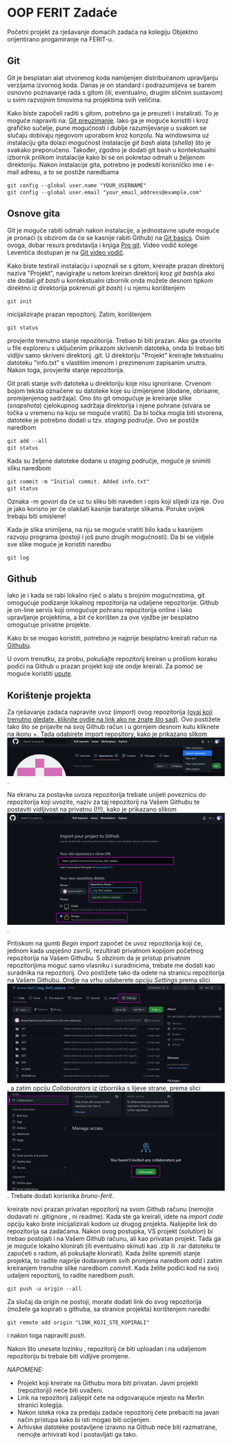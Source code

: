 # OOP FERIT Zadaće

Početni projekt za rješavanje domaćih zadaća na kolegiju Objektno orijentirano progamiranje na FERIT-u.

## Git

Git je besplatan alat otvorenog koda namijenjen distribuiranom upravljanju verzijama izvornog koda. Danas je on standard i podrazumijeva se barem osnovno poznavanje rada s gitom (ili, eventualno, drugim sličnim sustavom) u svim razvojnim timovima na projektima svih veličina. 

Kako biste započeli raditi s gitom, potrebno ga je preuzeti i instalirati. To je moguće napraviti na: [Git preuzimanje](https://www.git-scm.com). Iako ga je moguće koristiti i kroz grafičko sučelje, pune mogućnosti i dublje razumijevanje u svakom se slučaju dobivaju njegovom uporabom kroz konzolu. Na windowsima uz instalaciju gita dolazi mogućnost instalacije _git_ _bash_ alata (_shella_) što je svakako preporučeno. Također, zgodno je dodati git bash u kontekstualni izbornik prilikom instalacije kako bi se on pokretao odmah u željenom direktoriju. Nakon instalacije gita, potrebno je podesiti korisničko ime i e-mail adresu, a to se postiže naredbama
```
git config --global user.name "YOUR_USERNAME"
git config --global user.email "your_email_address@example.com"
```

## Osnove gita

Git je moguće rabiti odmah nakon instalacije, a jednostavne upute moguće je pronaći (s obzirom da će se kasnije rabiti Github) na [Git basics](https://www.freecodecamp.org/news/learn-the-basics-of-git-in-under-10-minutes-da548267cc91/). Osim ovoga, dobar resurs predstavlja i knjiga [Pro git](https://git-scm.com/book/en/v2). Video vodič kolege Leventića dostupan je na [Git video vodič](https://www.youtube.com/watch?v=a0fgOeEpE74&list=PLDKea8VEeLQNtn__lG_TDqwhlGhoutWym).

Kako biste testirali instalaciju i upoznali se s gitom, kreirajte prazan direktorij naziva "Projekt", navigirajte u netom kreiran direktorij kroz _git_ _bash_(a ako ste dodali _git_ _bash_ u kontekstualni izbornik onda možete desnom tipkom direktno iz direktorija pokrenuti _git_ _bash_) i u njemu korištenjem 
```
git init
```
inicijalizirajte prazan repozitorij. Zatim, korištenjem
```
git status
```
provjerite trenutno stanje repozitorija. Trebao bi biti prazan. Ako ga otvorite u file exploreru s uključenim prikazom skrivenih datoteka, onda bi trebao biti vidljiv samo skriveni direktorij .git. U direktoriju "Projekt" kreirajte tekstualnu datoteku "info.txt" s vlastitim imenom i prezimenom zapisanim unutra. Nakon toga, provjerite stanje repozitorija.

Git prati stanje svih datoteka u direktoriju koje nisu ignorirane. Crvenom bojom teksta označene su datoteke koje su izmijenjene (dodane, obrisane, promijenjenog sadržaja). Ono što git omogućuje je kreiranje slike (_snapshota_) cjelokupnog sadržaja direktorija i njene pohrane (stvara se točka u vremenu na koju se moguće vratiti). Da bi točka mogla biti stvorena, datoteke je potrebno dodati u tzv. _staging_ područje. Ovo se postiže naredbom
```
git add --all
git status
```

Kada su željene datoteke dodane u _staging_ područje, moguće je snimiti sliku naredbom 

```
git commit -m "Initial commit. Added info.txt"
git status
```

Oznaka -m govori da će uz tu sliku biti naveden i opis koji slijedi iza nje. Ovo je jako korisno jer će olakšati kasnije baratanje slikama. Poruke uvijek trebaju biti smislene!

Kada je slika snimljena, na nju se moguće vratiti bilo kada u kasnijem razvoju programa (postoji i još puno drugih mogućnosti). Da bi se vidjele sve slike moguće je koristiti naredbu

```
git log
```


## Github

Iako je i kada se rabi lokalno riječ o alatu s brojnim mogućnostima, git omogućuje podizanje lokalnog repozitorija na udaljene repozitorije. Github je on-line servis koji omogućuje pohranu repozitorija online i lako upravljanje projektima, a bit će korišten za ove vježbe jer besplatno omogućuje privatne projekte.

Kako bi se mogao koristiti, potrebno je najprije besplatno kreirati račun na [Githubu](www.github.com). 

U ovom trenutku, za probu, pokušajte repozitorij kreiran u prošlom koraku podići na Github u prazan projekt koji ste ondje kreirali. Za pomoć se moguće koristiti [upute](https://www.techrepublic.com/article/how-to-push-a-new-project-to-github/).

## Korištenje projekta

Za rješavanje zadaća napravite uvoz (_import_) ovog repozitorija [(ovaj koji trenutno gledate, kliknite ovdje na link ako ne znate što sad)](https://github.com/zoricbruno/oop_ferit_zadace). Ovo postižete tako što se prijavite na svoj Github račun i u gornjem desnom kutu kliknete na ikonu +. Tada odabirete import repository, kako je prikazano slikom  ![Import repository](./images/import.png). 

Na ekranu za postavke uvoza repozitorija trebate unijeti poveznicu do repozitorija koji uvozite, naziv za taj repozitorij na Vašem Githubu te postaviti vidljivost na privatnu (!!!), kako je prikazano slikom ![Import settings](./images/import_settings.png).

Pritiskom na gumb _Begin_ _import_ započet će uvoz repozitorija koji će, jednom kada uspješno završi, rezultirati privatnom kopijom početnog repozitorija na Vašem Githubu. S obzirom da je pristup privatnim repozitorijima moguć samo vlasniku i suradnicima, trebate me dodati kao suradnika na repozitorij. Ovo postižete tako da odete na stranicu repozitorija na Vašem Githubu. Ondje na vrhu odaberete opciju _Settings_ prema slici ![Repository settings](./images/repo_settings.png), a zatim opciju _Collaborators_ iz izbornika s lijeve strane, prema slici ![Adding collaborators.](./images/collaborators.png). Trebate dodati korisnika _bruno-ferit_. 

 kreirate novi prazan privatan repozitorij na svom Github računu (nemojte dodavati ni .gitignore , ni readme). Kada ste ga kreirali, idete na _import code_ opciju kako biste inicijalizirali kodom uz drugog projekta. Nalijepite link do repozitorija sa zadaćama. Nakon ovog postupka, VS projekt (*solution*) bi trebao postojati i na Vašem Github računu, ali kao privatan projekt. Tada ga je moguće lokalno klonirati (ili eventualno skinuti kao .zip ili .rar datoteku te započeti s radom, ali pokušajte klonirati). Kada želite spremiti stanje projekta, to radite najprije dodavanjem svih promjena naredbom _add_ i zatim kreiranjem trenutne slike naredbom _commit_. Kada želite podići kod na svoj udaljeni repozitorij, to radite naredbom _push_. 

```
git push -u origin --all
```
Za slučaj da origin ne postoji, morate dodati link do svog repozitorija (možete ga kopirati s githuba, sa stranice projekta) korištenjem naredbi
```
git remote add origin "LINK_KOJI_STE_KOPIRALI"
```
i nakon toga napraviti _push_.

Nakon što unesete lozinku , repozitorij će biti uploadan i na udaljenom repozitoriju bi trebale biti vidljive promjene.

*NAPOMENE:*
* Projekt koji kreirate na Githubu mora biti privatan. Javni projekti (repozitoriji) neće biti uvaženi. 
* Link na repozitorij zalijepit ćete na odgovarajuće mjesto na Merlin stranici kolegija.
* Nakon isteka roka za predaju zadaće repozitorij ćete prebaciti na javan način pristupa kako bi isti mogao biti ocijenjen.
* Arhivske datoteke postavljene izravno na Github neće biti razmatrane, nemojte arhivirati kod i postavljati ga tako.

